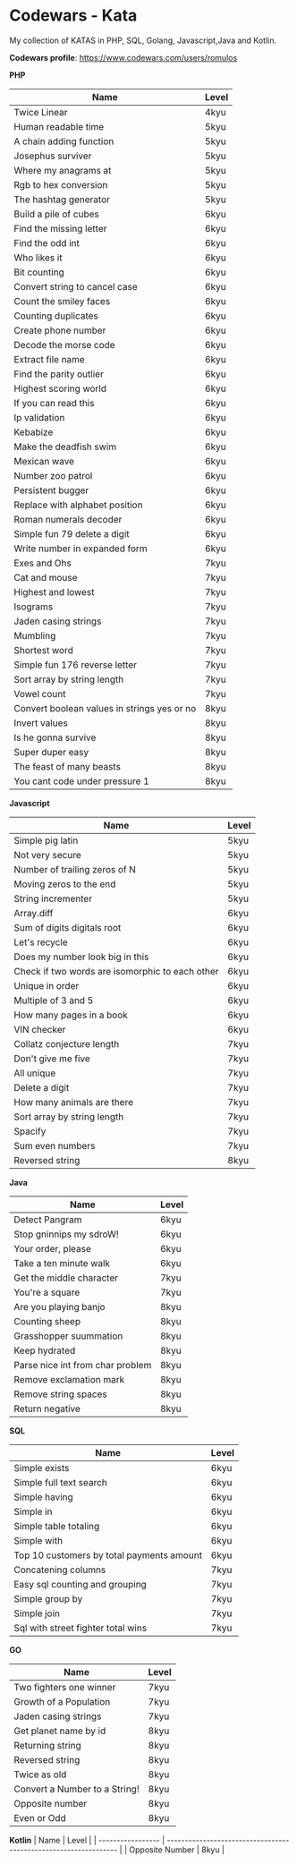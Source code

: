 
# Codewars - Kata
My collection of KATAS in PHP, SQL, Golang, Javascript,Java and Kotlin.

**Codewars profile**: https://www.codewars.com/users/romulos

**PHP**

| Name         | Level                                               |
| ----------------- | --------------------------------------------------------------- |
| Twice Linear    | 4kyu |
| Human readable time    | 5kyu |
| A chain adding function    | 5kyu |
| Josephus surviver    | 5kyu |
| Where my anagrams at    | 5kyu |
| Rgb to hex conversion    | 5kyu |
| The hashtag generator     | 5kyu |
| Build a pile of cubes     | 6kyu |
| Find the missing letter     | 6kyu |
| Find the odd int     | 6kyu |
| Who likes it     | 6kyu |
| Bit counting     | 6kyu |
| Convert string to cancel case     | 6kyu |
| Count the smiley faces     | 6kyu |
| Counting duplicates     | 6kyu |
| Create phone number     | 6kyu |
| Decode the morse code     | 6kyu |
| Extract file name     | 6kyu |
| Find the parity outlier     | 6kyu |
| Highest scoring world     | 6kyu |
| If you can read this     | 6kyu |
| Ip validation     | 6kyu |
| Kebabize     | 6kyu |
| Make the deadfish swim     | 6kyu |
| Mexican wave     | 6kyu |
| Number zoo patrol     | 6kyu |
| Persistent bugger     | 6kyu |
| Replace with alphabet position     | 6kyu |
| Roman numerals decoder     | 6kyu |
| Simple fun 79 delete a digit     | 6kyu |
| Write number in expanded form     | 6kyu |
| Exes and Ohs   | 7kyu |
| Cat and mouse     | 7kyu |
| Highest and lowest      | 7kyu |
| Isograms      | 7kyu |
| Jaden casing strings      | 7kyu |
| Mumbling      | 7kyu |
| Shortest word      | 7kyu |
| Simple fun 176 reverse letter      | 7kyu |
| Sort array by string length      | 7kyu |
| Vowel count      | 7kyu |
| Convert boolean values in strings yes or no      | 8kyu |
| Invert values    | 8kyu |
| Is he gonna survive | 8kyu |
| Super duper easy      | 8kyu |
| The feast of many beasts    | 8kyu |
| You cant code under pressure 1 | 8kyu |

**Javascript**

| Name         | Level                                               |
| ----------------- | ---------------------------------------------------------------- |
| Simple pig latin    | 5kyu |
| Not very secure    | 5kyu |
| Number of trailing zeros of N    | 5kyu |
| Moving zeros to the end    | 5kyu |
| String incrementer    | 5kyu |
| Array.diff    | 6kyu |
| Sum of digits digitals root    | 6kyu |
| Let's recycle   | 6kyu |
| Does my number look big in this     | 6kyu |
| Check if two words are isomorphic to each other    | 6kyu |
| Unique in order    | 6kyu |
| Multiple of 3 and 5    | 6kyu |
| How many pages in a book    | 6kyu |
| VIN checker    | 6kyu |
| Collatz conjecture length    | 7kyu |
| Don't give me five    | 7kyu |
| All unique    | 7kyu |
| Delete a digit    | 7kyu |
| How many animals are there    | 7kyu |
| Sort array by string length    | 7kyu |
| Spacify    | 7kyu |
| Sum even numbers    | 7kyu |
| Reversed string    | 8kyu |

**Java**

| Name         | Level                                               |
| ----------------- | ---------------------------------------------------------------- |
| Detect Pangram  | 6kyu |
| Stop gninnips my sdroW!  | 6kyu |
| Your order, please   | 6kyu |
| Take a ten minute walk   | 6kyu |
| Get the middle character   | 7kyu |
| You're a square    | 7kyu |
| Are you playing banjo    | 8kyu |
| Counting sheep    | 8kyu |
| Grasshopper suummation    | 8kyu |
| Keep hydrated    | 8kyu |
| Parse nice int from char problem    | 8kyu |
| Remove exclamation mark    | 8kyu |
| Remove string spaces    | 8kyu |
| Return negative    | 8kyu |

**SQL**

| Name         | Level                                               |
| ----------------- | ---------------------------------------------------------------- |
| Simple exists    | 6kyu |
| Simple full text search    | 6kyu |
| Simple having    | 6kyu |
| Simple in    | 6kyu |
| Simple table totaling    | 6kyu |
| Simple with    | 6kyu |
| Top 10 customers by total payments amount    | 6kyu |
| Concatening columns    | 7kyu |
| Easy sql counting and grouping     | 7kyu |
| Simple group by     | 7kyu |
| Simple join     | 7kyu |
| Sql with street fighter total wins     | 7kyu |

**GO**

| Name         | Level                                               |
| ----------------- | ---------------------------------------------------------------- |
| Two fighters one winner  | 7kyu |
| Growth of a Population  | 7kyu |
| Jaden casing strings    | 7kyu |
| Get planet name by id    | 8kyu |
| Returning string    | 8kyu |
| Reversed string    | 8kyu |
| Twice as old    | 8kyu |
| Convert a Number to a String!   | 8kyu |
| Opposite number   | 8kyu |
| Even or Odd   | 8kyu |

**Kotlin**
| Name         | Level                                               |
| ----------------- | ---------------------------------------------------------------- |
| Opposite Number    | 8kyu |
